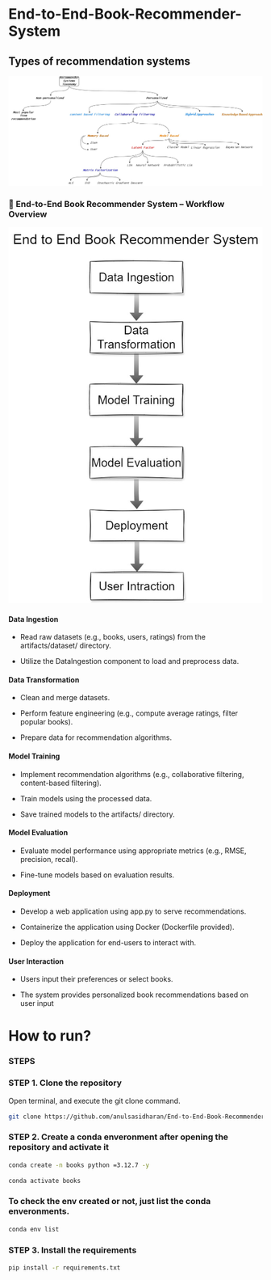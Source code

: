 # End-to-End-Book-Recommender-System

## Types of recommendation systems

![alt text](<Recommendation system catJPG.jpg>)

### 📘 End-to-End Book Recommender System – Workflow Overview

![alt text](E2E_Book_Recommendation_System.jpg)


#### Data Ingestion

- Read raw datasets (e.g., books, users, ratings) from the artifacts/dataset/ directory.

- Utilize the DataIngestion component to load and preprocess data.​

#### Data Transformation

- Clean and merge datasets.

- Perform feature engineering (e.g., compute average ratings, filter popular books).

- Prepare data for recommendation algorithms.​

#### Model Training

- Implement recommendation algorithms (e.g., collaborative filtering, content-based filtering).

- Train models using the processed data.

- Save trained models to the artifacts/ directory.​

#### Model Evaluation

- Evaluate model performance using appropriate metrics (e.g., RMSE, precision, recall).

- Fine-tune models based on evaluation results.​

#### Deployment

- Develop a web application using app.py to serve recommendations.

- Containerize the application using Docker (Dockerfile provided).

- Deploy the application for end-users to interact with.​

#### User Interaction

- Users input their preferences or select books.

- The system provides personalized book recommendations based on user input


# How to run?
### STEPS

### STEP 1. Clone the repository

Open terminal, and execute the git clone command. 

```bash 
git clone https://github.com/anulsasidharan/End-to-End-Book-Recommender-System.git
```

### STEP 2. Create a conda enveronment after opening the repository and activate it

```bash
conda create -n books python =3.12.7 -y
```

```bash
conda activate books
```

### To check the env created or not, just list the conda enveronments. 
    
```bash
conda env list
```

### STEP 3. Install the requirements

```bash
pip install -r requirements.txt
```

